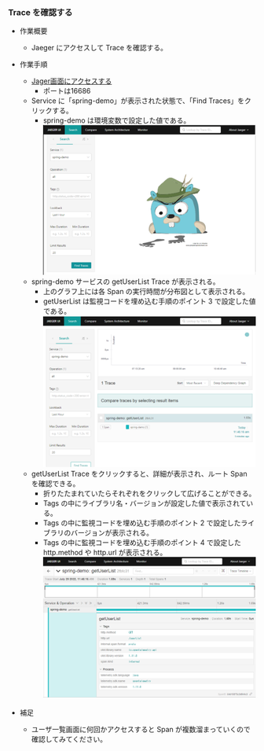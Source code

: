 ### Trace を確認する

- 作業概要
    - Jaeger にアクセスして Trace を確認する。
- 作業手順
    - [Jager画面にアクセスする]({{TRAFFIC_HOST1_16686}})
        - ポートは16686
    - Service に「spring-demo」が表示された状態で、「Find Traces」をクリックする。
        - spring-demo は環境変数で設定した値である。
        ![サービス検索](./assets/jaeger-login.png)
    - spring-demo サービスの getUserList Trace が表示される。
        - 上のグラフ上には各 Span の実行時間が分布図として表示される。
        - getUserList は監視コードを埋め込む手順のポイント 3 で設定した値である。
        ![getUserList](./assets/jaeger-getUserList.png)
    - getUserList Trace をクリックすると、詳細が表示され、ルート Span を確認できる。
        - 折りたたまれていたらそれぞれをクリックして広げることができる。
        - Tags の中にライブラリ名・バージョンが設定した値で表示されている。
        - Tags の中に監視コードを埋め込む手順のポイント 2 で設定したライブラリのバージョンが表示される。
        - Tags の中に監視コードを埋め込む手順のポイント 4 で設定した http.method や http.url が表示される。
        ![getUserList詳細](./assets/jaeger-getUserList-detail.png)

- 補足
    - ユーザ一覧画面に何回かアクセスすると Span が複数溜まっていくので確認してみてください。